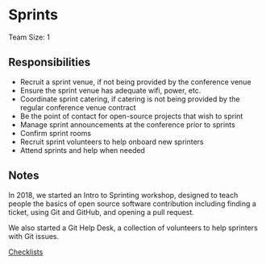 # Sprints

Team Size: 1

## Responsibilities 

- Recruit a sprint venue, if not being provided by the conference venue 
- Ensure the sprint venue has adequate wifi, power, etc. 
- Coordinate sprint catering, if catering is not being provided by the regular conference venue contract 
- Be the point of contact for open-source projects that wish to sprint  
- Manage sprint announcements at the conference prior to sprints 
- Confirm sprint rooms 
- Recruit sprint volunteers to help onboard new sprinters 
- Attend sprints and help when needed 

## Notes 

In 2018, we started an Intro to Sprinting workshop, designed to teach people the basics of open source software contribution including finding a ticket, using Git and GitHub, and opening a pull request. 

We also started a Git Help Desk, a collection of volunteers to help sprinters with Git issues. 

[Checklists](checklists.md)
